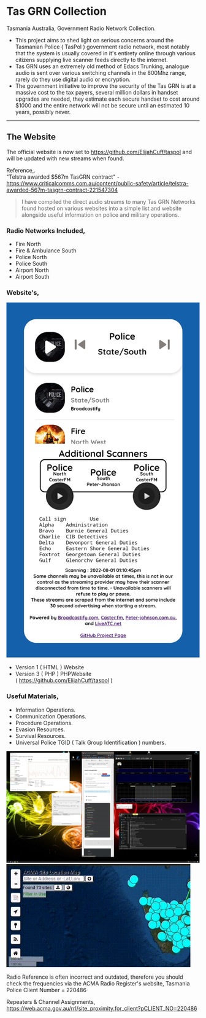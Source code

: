 # Tas GRN Collection
Tasmania Australia, Government Radio Network Collection.    
- This project aims to shed light on serious concerns around the Tasmanian Police ( TasPol ) government radio network, most notably that the system is usually covered in it's entirety online through various citizens supplying live scanner feeds directly to the internet.    
- Tas GRN uses an extremely old method of Edacs Trunking, analogue audio is sent over various switching channels in the 800Mhz range, rarely do they use digital audio or encryption.   
- The government initiative to improve the security of the Tas GRN is at a massive cost to the tax payers, several million dollars in handset upgrades are needed, they estimate each secure handset to cost around $1000 and the entire network will not be secure until an estimated 10 years,  possibly never.    
 
---
## The Website     
The official website is now set to https://github.com/ElijahCuff/taspol and will be updated with new streams when found.

Reference,.  
"Telstra awarded $567m TasGRN contract" - https://www.criticalcomms.com.au/content/public-safety/article/telstra-awarded-567m-tasgrn-contract-221547304
   
   
  

> I have compiled the direct audio streams to many Tas GRN Networks found hosted on various websites into a simple list and website alongside useful information on police and military operations.    
    
### Radio Networks Included,      
- Fire North
- Fire & Ambulance South   
- Police North   
- Police South   
- Airport North
- Airport South   

   
### Website's,        
![screen](Screenshot_20220801_131116.jpg)      

- Version 1 ( HTML ) Website   
- Version 3 ( PHP ) PHPWebsite     
( https://github.com/ElijahCuff/taspol )
   
### Useful Materials,   
- Information Operations.   
- Communication Operations.   
- Procedure Operations.   
- Evasion Resources.    
- Survival Resources.  
- Universal Police TGID ( Talk Group Identification ) numbers.   

![screen](RTL%20SDR.jpg)    
![screen](go.gif)         


Radio Reference is often incorrect and outdated, therefore you should check the frequencies via the ACMA Radio Register's website, 
Tasmania Police Client Number = 220486

Repeaters & Channel Assignments,
https://web.acma.gov.au/rrl/site_proximity.for_client?pCLIENT_NO=220486 
